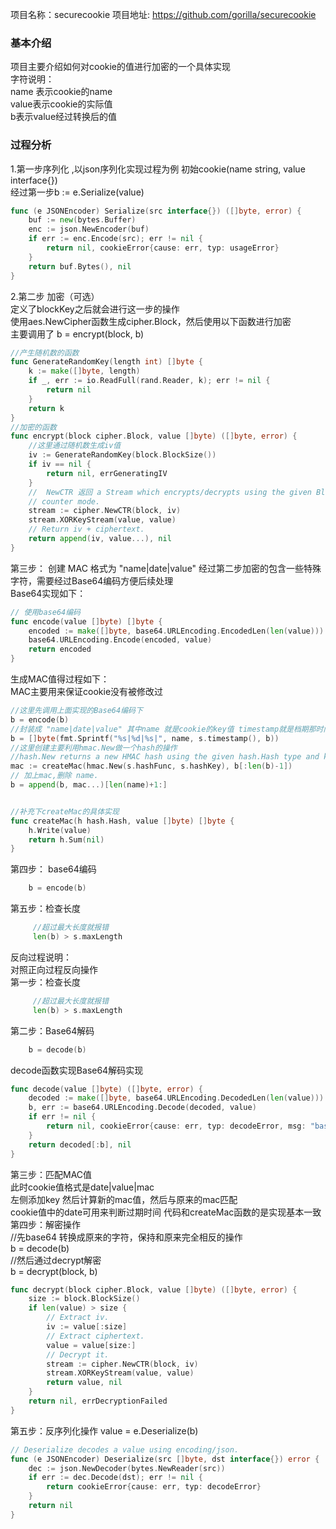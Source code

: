 项目名称：securecookie
项目地址: https://github.com/gorilla/securecookie
### 基本介绍
项目主要介绍如何对cookie的值进行加密的一个具体实现  
字符说明：  
name 表示cookie的name  
value表示cookie的实际值  
b表示value经过转换后的值  
### 过程分析
1.第一步序列化 ,以json序列化实现过程为例
初始cookie(name string, value interface{})  
经过第一步b := e.Serialize(value)
```go
func (e JSONEncoder) Serialize(src interface{}) ([]byte, error) {
	buf := new(bytes.Buffer)
	enc := json.NewEncoder(buf)
	if err := enc.Encode(src); err != nil {
		return nil, cookieError{cause: err, typ: usageError}
	}
	return buf.Bytes(), nil
}
```
2.第二步 加密（可选）   
定义了blockKey之后就会进行这一步的操作  
使用aes.NewCipher函数生成cipher.Block，然后使用以下函数进行加密   
主要调用了  b = encrypt(block, b)
```go
//产生随机数的函数
func GenerateRandomKey(length int) []byte {
	k := make([]byte, length)
	if _, err := io.ReadFull(rand.Reader, k); err != nil {
		return nil
	}
	return k
}
//加密的函数
func encrypt(block cipher.Block, value []byte) ([]byte, error) {
	//这里通过随机数生成iv值
    iv := GenerateRandomKey(block.BlockSize())
	if iv == nil {
		return nil, errGeneratingIV
	}
	//  NewCTR 返回 a Stream which encrypts/decrypts using the given Block in
	// counter mode.
	stream := cipher.NewCTR(block, iv)
	stream.XORKeyStream(value, value)
	// Return iv + ciphertext.
	return append(iv, value...), nil
}
```
第三步： 创建	MAC 格式为 "name|date|value"
经过第二步加密的包含一些特殊字符，需要经过Base64编码方便后续处理  
Base64实现如下：
```go
// 使用base64编码
func encode(value []byte) []byte {
	encoded := make([]byte, base64.URLEncoding.EncodedLen(len(value)))
	base64.URLEncoding.Encode(encoded, value)
	return encoded
}
```
生成MAC值得过程如下：  
MAC主要用来保证cookie没有被修改过
```go
//这里先调用上面实现的Base64编码下
b = encode(b)
//封装成 "name|date|value" 其中name 就是cookie的key值 timestamp就是档期那时间戳time.Now().UTC().Unix()
b = []byte(fmt.Sprintf("%s|%d|%s|", name, s.timestamp(), b))
//这里创建主要利用hmac.New做一个hash的操作
//hash.New returns a new HMAC hash using the given hash.Hash type and key
mac := createMac(hmac.New(s.hashFunc, s.hashKey), b[:len(b)-1])
// 加上mac,删除 name.
b = append(b, mac...)[len(name)+1:]


//补充下createMac的具体实现
func createMac(h hash.Hash, value []byte) []byte {
	h.Write(value)
	return h.Sum(nil)
}
```
第四步： base64编码
```go
    b = encode(b)
```
第五步：检查长度
```go
     //超过最大长度就报错
     len(b) > s.maxLength 
```

反向过程说明：  
对照正向过程反向操作  
第一步：检查长度
```go
     //超过最大长度就报错
     len(b) > s.maxLength 
```
第二步：Base64解码
```go
    b = decode(b)
```
decode函数实现Base64解码实现
```go
func decode(value []byte) ([]byte, error) {
	decoded := make([]byte, base64.URLEncoding.DecodedLen(len(value)))
	b, err := base64.URLEncoding.Decode(decoded, value)
	if err != nil {
		return nil, cookieError{cause: err, typ: decodeError, msg: "base64 decode failed"}
	}
	return decoded[:b], nil
}
```
第三步：匹配MAC值  
此时cookie值格式是date|value|mac  
左侧添加key 然后计算新的mac值，然后与原来的mac匹配  
cookie值中的date可用来判断过期时间
代码和createMac函数的是实现基本一致  
第四步：解密操作  
//先base64 转换成原来的字符，保持和原来完全相反的操作  
b  = decode(b)  
//然后通过decrypt解密  
b = decrypt(block, b)  
```go
func decrypt(block cipher.Block, value []byte) ([]byte, error) {
	size := block.BlockSize()
	if len(value) > size {
		// Extract iv.
		iv := value[:size]
		// Extract ciphertext.
		value = value[size:]
		// Decrypt it.
		stream := cipher.NewCTR(block, iv)
		stream.XORKeyStream(value, value)
		return value, nil
	}
	return nil, errDecryptionFailed
}
```
第五步：反序列化操作
value = e.Deserialize(b)
```go
// Deserialize decodes a value using encoding/json.
func (e JSONEncoder) Deserialize(src []byte, dst interface{}) error {
	dec := json.NewDecoder(bytes.NewReader(src))
	if err := dec.Decode(dst); err != nil {
		return cookieError{cause: err, typ: decodeError}
	}
	return nil
}
```

